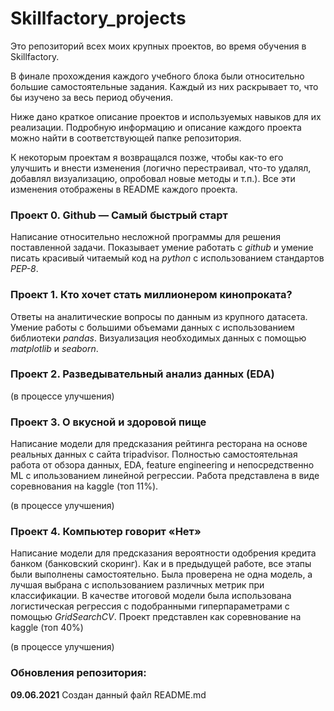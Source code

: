 # Skillfactory_projects
Это репозиторий всех моих крупных проектов, во время обучения в Skillfactory.

В финале прохождения каждого учебного блока были относительно большие самостоятельные задания. Каждый из них раскрывает то, что бы изучено за весь период обучения. 

Ниже дано краткое описание проектов и используемых навыков для их реализации. Подробную информацию и описание каждого проекта можно найти в соответствующей папке репозитория.

К некоторым проектам я возвращался позже, чтобы как-то его улучшить и внести изменения (логично перестраивал, что-то удалял, добавлял визуализацию, опробовал новые методы и т.п.). 
Все эти изменения отображены в README каждого проекта.

### **Проект 0. Github — Самый быстрый старт** 
Написание относительно несложной программы для решения поставленной задачи.
Показывает умение работать с *github* и умение писать красивый читаемый код на *python* с использованием стандартов *PEP-8*.

### **Проект 1. Кто хочет стать миллионером кинопроката?** 
Ответы на аналитические вопросы по данным из крупного датасета.
Умение работы с большими объемами данных с использованием библиотеки *pandas*. Визуализация необходимых данных с помощью *matplotlib* и *seaborn*.

### **Проект 2. Разведывательный анализ данных (EDA)**
(в процессе улучшения)
### **Проект 3. О вкусной и здоровой пище**
Написание модели для предсказания рейтинга ресторана на основе реальных данных с сайта tripadvisor. Полностью самостоятельная работа от обзора данных, EDA, feature engineering и непосредственно ML с ипользованием линейной регрессии. 
Работа представлена в виде соревнования на kaggle (топ 11%).

(в процессе улучшения)
### **Проект 4. Компьютер говорит «Нет»**
Написание модели для предсказания вероятности одобрения кредита банком (банковский скоринг). Как и в предыдущей работе, все этапы были выполнены самостоятельно.
Была проверена не одна модель, а лучшая выбрана с использованием различных метрик при классификации.
В качестве итоговой модели была использована логистическая регрессия с подобранными гиперпараметрами с помощью *GridSearchCV*. Проект представлен как соревнование на kaggle (топ 40%)

(в процессе улучшения)
### Обновления репозитория:

**09.06.2021**  Создан данный файл README.md
